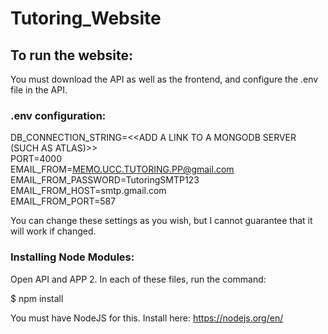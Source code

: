 # Tutoring_Website

## To run the website:
You must download the API as well as the frontend, and configure the .env file in the API.

### .env configuration:
DB_CONNECTION_STRING=<<ADD A LINK TO A MONGODB SERVER (SUCH AS ATLAS)>>  
PORT=4000  
EMAIL_FROM=MEMO.UCC.TUTORING.PP@gmail.com  
EMAIL_FROM_PASSWORD=TutoringSMTP123  
EMAIL_FROM_HOST=smtp.gmail.com  
EMAIL_FROM_PORT=587  

You can change these settings as you wish, but I cannot guarantee that it will work if changed.

### Installing Node Modules:
Open API and APP 2. In each of these files, run the command:

$ npm install

You must have NodeJS for this. Install here: https://nodejs.org/en/
